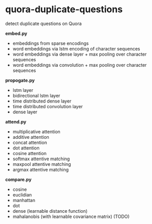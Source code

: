 # quora-duplicate-questions
detect duplicate questions on Quora

**embed.py**
  * embeddings from sparse encodings
  * word embeddings via lstm encoding of character sequences
  * word embeddings via dense layer + max pooling over character sequences
  * word embeddings via convolution + max pooling over character sequences

**propogate.py**
  * lstm layer
  * bidirectional lstm layer
  * time distributed dense layer
  * time distributed convolution layer
  * dense layer

**attend.py**
  * multiplicative attention
  * additive attention
  * concat attention
  * dot attention
  * cosine attention
  * softmax attentive matching
  * maxpool attentive matching
  * argmax attentive matching

**compare.py**
  * cosine
  * euclidian
  * manhattan
  * dot
  * dense (learnable distance function)
  * mahalanobis (with learnable covariance matrix) (TODO)

